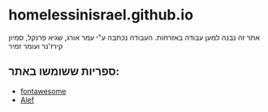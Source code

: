 # homelessinisrael.github.io
אתר זה נבנה למען עבודה באזרחות.
העבודה נכתבה ע"י עמר אורג, שגיא פרנקל, סמיון קירז'נר ועומר זמיר
## ספריות ששומשו באתר:
- [fontawesome](http://fortawesome.github.io)
- [Alef](http://alef.hagilda.com/)